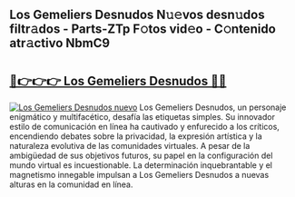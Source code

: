 ## Los Gemeliers Desnudos N𝚞𝚎vos desn𝚞dos filtr𝚊dos - Parts-ZTp F𝚘tos vid𝚎o - C𝚘ntenido atr𝚊ctivo NbmC9

# <h2><a href="http://mb04d0.tromn.icu/?c=Los+Gemeliers+Desnudos">🔗👉👉👉 Los Gemeliers Desnudos 🔗🔗</a></h2>

[![Los Gemeliers Desnudos nuevo](https://i.imgur.com/pEAQMta.gif)](http://mb04d0.tromn.icu/?c=Los+Gemeliers+Desnudos)
Los Gemeliers Desnudos, un personaje enigmático y multifacético, desafía las etiquetas simples. Su innovador estilo de comunicación en línea ha cautivado y enfurecido a los críticos, encendiendo debates sobre la privacidad, la expresión artística y la naturaleza evolutiva de las comunidades virtuales. A pesar de la ambigüedad de sus objetivos futuros, su papel en la configuración del mundo virtual es incuestionable. La determinación inquebrantable y el magnetismo innegable impulsan a Los Gemeliers Desnudos a nuevas alturas en la comunidad en línea.
